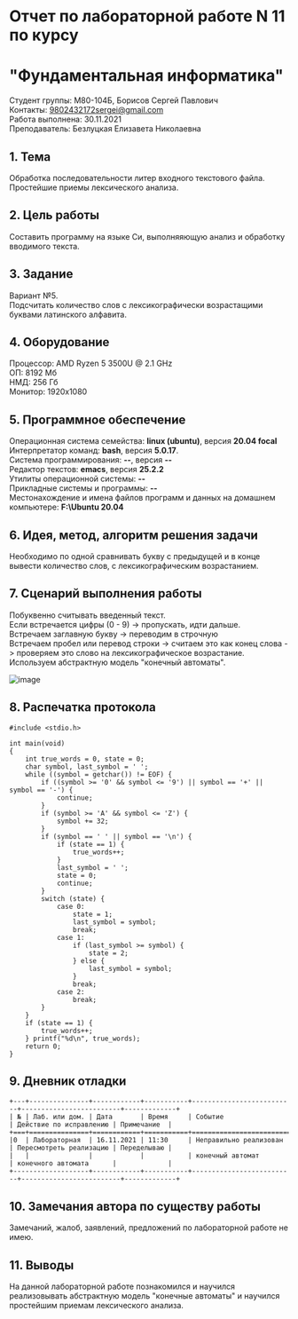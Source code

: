 # Отчет по лабораторной работе N 11 по курсу
# "Фундаментальная информатика"

Студент группы: M80-104Б, Борисов Сергей Павлович\
Контакты: 9802432172sergei@gmail.com\
Работа выполнена: 30.11.2021\
Преподаватель: Безлуцкая Елизавета Николаевна

## 1. Тема

Обработка последовательности литер входного текстового файла. Простейшие приемы лексического анализа.

## 2. Цель работы

Составить программу на языке Си, выполняяющую анализ и обработку вводимого текста.

## 3. Задание

Вариант №5.\
Подсчитать количество слов с лексикографически возрастащими буквами латинского алфавита.

## 4. Оборудование

Процессор: AMD Ryzen 5 3500U @ 2.1 GHz\
ОП: 8192 Мб\
НМД: 256 Гб\
Монитор: 1920x1080

## 5. Программное обеспечение

Операционная система семейства: **linux (ubuntu)**, версия **20.04 focal**\
Интерпретатор команд: **bash**, версия **5.0.17**.\
Система программирования: **--**, версия **--**\
Редактор текстов: **emacs**, версия **25.2.2**\
Утилиты операционной системы: **--**\
Прикладные системы и программы: **--**\
Местонахождение и имена файлов программ и данных на домашнем компьютере: **F:\Ubuntu 20.04**

## 6. Идея, метод, алгоритм решения задачи

Необходимо по одной сравнивать букву с предыдущей и в конце вывести количество слов, с лексикографическим возрастанием.

## 7. Сценарий выполнения работы

Побуквенно считывать введенный текст.\
Если встречается цифры (0 - 9) -> пропускать, идти дальше.\
Встречаем заглавную букву -> переводим в строчную\
Встречаем пробел или перевод строки -> считаем это как конец слова -> проверяем это слово на лексикографическое возрастание.\
Используем абстрактную модель "конечный автоматы".

![image](https://user-images.githubusercontent.com/90098084/144016298-8dc5ae08-d532-430f-b8e2-a988203b9d29.png)



## 8. Распечатка протокола

```
#include <stdio.h>

int main(void)
{
    int true_words = 0, state = 0;
    char symbol, last_symbol = ' ';
    while ((symbol = getchar()) != EOF) {
        if ((symbol >= '0' && symbol <= '9') || symbol == '+' || symbol == '-') {
            continue;
        }
        if (symbol >= 'A' && symbol <= 'Z') {
            symbol += 32;
        }
        if (symbol == ' ' || symbol == '\n') {
            if (state == 1) {
                true_words++;
            }
            last_symbol = ' ';
            state = 0;
            continue;
        }
        switch (state) {
            case 0:
                state = 1;
                last_symbol = symbol;
                break;
            case 1:
                if (last_symbol >= symbol) {
                    state = 2;
                } else {
                    last_symbol = symbol;
                }
                break;
            case 2:
                break;
        }
    }
    if (state == 1) {
        true_words++;
    } printf("%d\n", true_words);
    return 0;
}
```

## 9. Дневник отладки

```
+---+---------------+------------+-----------+--------------------------+-------------------------+-------------+
| № | Лаб. или дом. | Дата       | Время     | Событие                  | Действие по исправлению | Примечание  |
+===+===============+============+===========+==========================+=========================+=============+
|0  | Лабораторная  | 16.11.2021 | 11:30     | Неправильно реализован   | Пересмотреть реализацию | Переделываю |
|   |               |            |           | конечный автомат         | конечного автомата      |             |
+-------------------+------------+-----------+--------------------------+-------------------------+-------------+
```

## 10. Замечания автора по существу работы

Замечаний, жалоб, заявлений, предложений по лабораторной работе не имею.

## 11. Выводы

На данной лабораторной работе познакомился и научился реализовывать абстрактную модель "конечные автоматы" и научился простейшим приемам лексического анализа.

